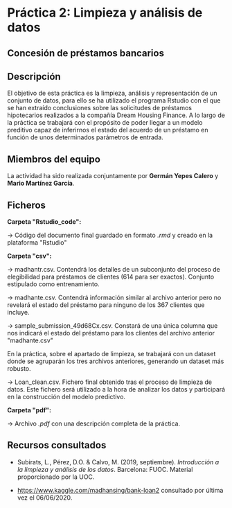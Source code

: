 # Práctica 2: Limpieza y análisis de datos
## Concesión de préstamos bancarios

## Descripción

El objetivo de esta práctica es la limpieza, análisis y representación de un conjunto de datos, para ello se ha utilizado el programa Rstudio con el que se han extraído conclusiones sobre las solicitudes de préstamos hipotecarios realizados a la compañía Dream Housing Finance. A lo largo de la práctica se trabajará con el propósito de poder llegar a un modelo preditivo capaz de inferirnos el estado del acuerdo de un préstamo en función de unos determinados parámetros de entrada.


## Miembros del equipo

La actividad ha sido realizada conjuntamente por **Germán Yepes Calero** y **Mario Martínez García**.


## Ficheros 

**Carpeta "Rstudio_code":**

  &rarr; Código del documento final guardado en formato _.rmd_ y creado en la plataforma "Rstudio"
                 
**Carpeta "csv":**

  &rarr; madhantr.csv. Contendrá los detalles de un subconjunto del proceso de elegibilidad para préstamos de clientes (614 para ser exactos). Conjunto estipulado como entrenamiento.
  
  &rarr; madhante.csv. Contendrá información similar al archivo anterior pero no revelará el estado del préstamo para ninguno de los 367 clientes que incluye. 
  
  &rarr; sample_submission_49d68Cx.csv. Constará de una única columna que nos indicará el estado del préstamo para los clientes del archivo anterior "madhante.csv"
  
En la práctica, sobre el apartado de limpieza, se trabajará con un dataset donde se agruparán los tres archivos anteriores, generando un dataset más robusto.

  &rarr; Loan_clean.csv. Fichero final obtenido tras el proceso de limpieza de datos. Este fichero será utilizado a la hora de analizar los datos y participará en la construcción del modelo predictivo.

**Carpeta "pdf":**

  &rarr; Archivo  _.pdf_ con una descripción completa de la práctica.



## Recursos consultados

* Subirats, L., Pérez, D.O. & Calvo, M. (2019, septiembre). _Introducción a la limpieza y análisis de los datos_. Barcelona: FUOC. Material proporcionado por la UOC.

* https://www.kaggle.com/madhansing/bank-loan2 consultado por última vez el 06/06/2020.
